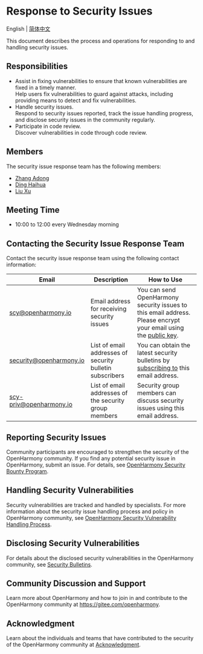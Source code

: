 # Response to Security Issues

English | [简体中文](./README.md)

This document describes the process and operations for responding to and handling security issues.


## Responsibilities

+ Assist in fixing vulnerabilities to ensure that known vulnerabilities are fixed in a timely manner.<br/> Help users fix vulnerabilities to guard against attacks, including providing means to detect and fix vulnerabilities.
+ Handle security issues.<br/>Respond to security issues reported, track the issue handling progress, and disclose security issues in the community regularly.
+ Participate in code review.<br/>Discover vulnerabilities in code through code review.


## Members

The security issue response team has the following members:

+ [Zhang Adong](https://gitee.com/zhangadong)
+ [Ding Haihua](https://gitee.com/ding_haihua)
+ [Liu Xu](https://gitee.com/louis_liuxu)


## Meeting Time

- 10:00 to 12:00 every Wednesday morning



## Contacting the Security Issue Response Team

Contact the security issue response team using the following contact information:

| Email                            | Description                                                    | How to Use                                                      |
| -------------------------------------- | ------------------------------------------------------------ | ------------------------------------------------------------ |
| scy@openharmony.io                 | Email address for receiving security issues| You can send OpenHarmony security issues to this email address. Please encrypt your email using the [public key](/publicKey/Scy-OpenHarmony_publickey.asc).|
| security@openharmony.io            | List of email addresses of security bulletin subscribers| You can obtain the latest security bulletins by [subscribing to](https://lists.openatom.io/postorius/lists/security.openharmony.io) this email address.    |
| scy-priv@openharmony.io            | List of email addresses of the security group members| Security group members can discuss security issues using this email address.|

## Reporting Security Issues

Community participants are encouraged to strengthen the security of the OpenHarmony community. If you find any potential security issue in OpenHarmony, submit an issue. For details, see [OpenHarmony Security Bounty Program](/en/security-process/rewards_program.md).

## Handling Security Vulnerabilities

Security vulnerabilities are tracked and handled by specialists. For more information about the security issue handling process and policy in OpenHarmony community, see [OpenHarmony Security Vulnerability Handling Process](/en/security-process/README.md).

## Disclosing Security Vulnerabilities

For details about the disclosed security vulnerabilities in the OpenHarmony community, see [Security Bulletins](/en/security-process/security-disclosure.md).

## Community Discussion and Support

Learn more about OpenHarmony and how to join in and contribute to the OpenHarmony community at https://gitee.com/openharmony.

## Acknowledgment

Learn about the individuals and teams that have contributed to the security of the OpenHarmony community at [Acknowledgment](/en/security-process/Acknowledgement.md).
